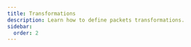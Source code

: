 ```yaml
---
title: Transformations
description: Learn how to define packets transformations.
sidebar:
  order: 2
---
```

